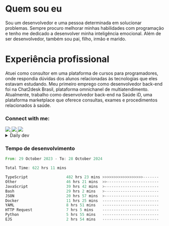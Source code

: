 # Quem sou eu
Sou um desenvolvedor e uma pessoa determinada em solucionar problemas. Sempre procuro melhorar minhas habilidades com programação e tenho me dedicado a desenvolver minha inteligência emocional. Além de ser desenvolvedor, também sou pai, filho, irmão e marido.

# Experiência profissional
Atuei como consultor em uma plataforma de cursos para programadores, onde respondia dúvidas dos alunos relacionadas às tecnologias que eles estavam estudando.
Meu primeiro emprego como desenvolvedor back-end foi na Chat2desk Brasil, plataforma omnichanel de multiatendimento.
Atualmente, trabalho como desenvolvedor back-end na Saúde iD, uma plataforma marketplace que oferece consultas, exames e procedimentos relacionados à saúde.

### Connect with me:
<a href="https://www.linkedin.com/in/theusmoreira" target="_blank" >
<img src="https://img.shields.io/badge/linkedin-%230077B5.svg?&style=for-the-badge&logo=linkedin&logoColor=white ">
</a>
<a href="https://www.instagram.com/matheus.s.moreira/" target="_blank">
<img src="https://img.shields.io/badge/instagram-%23E4405F.svg?&style=for-the-badge&logo=instagram&logoColor=white">
</a>
<a href="mailto:matheussm301@gmail.com"  target="_blank">
<img src="https://img.shields.io/badge/gmail-%23E4405F.svg?&style=for-the-badge&logo=gmail&logoColor=white">
</a>


<details>
  <summary>Daily dev </summary>
<p>
  <a href="https://app.daily.dev/matheussantos"><img src="https://github.com/matheus-santos-moreira/matheus-santos-moreira/blob/master/devcard.svg" width="200" alt="Matheus Santos's Dev Card"/></a>
 </p>
</details>

<h3>Tempo de desenvolvimento</h3>

<!--START_SECTION:waka-->

```rust
From: 29 October 2023 - To: 28 October 2024

Total Time: 622 hrs 11 mins

TypeScript                 482 hrs 23 mins >>>>>>>>>>>>>>>>>>-------   72.16 %
Other                      46 hrs 21 mins  >>-----------------------   06.93 %
JavaScript                 39 hrs 42 mins  >------------------------   05.94 %
Bash                       29 hrs 2 mins   >------------------------   04.34 %
JSON                       20 hrs 57 mins  >------------------------   03.13 %
Docker                     11 hrs 25 mins  -------------------------   01.71 %
YAML                       8 hrs 51 mins   -------------------------   01.33 %
HTTP Request               7 hrs 5 mins    -------------------------   01.06 %
Python                     5 hrs 55 mins   -------------------------   00.89 %
EJS                        2 hrs 54 mins   -------------------------   00.44 %
```

<!--END_SECTION:waka-->
